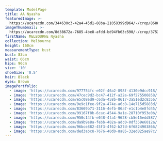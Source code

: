 ```yaml
---
template: ModelPage
title: AA Nyasha
featuredImage: >-
  https://ucarecdn.com/344630c3-42a4-45d1-88ba-21058399d964/-/crop/8688x4099/0,0/-/preview/
imageThumbnail: >-
  https://ucarecdn.com/8d38672a-7685-4be8-afdd-bd94fb63c590/-/crop/3753x4525/1426,19/-/preview/
firstName: MELBOURNE Nyasha
collection: Melbourne
height: 160cm
measurementType: bust
bust: 83cm
waist: 66cm
hips: 96cm
size: '10'
shoeSize: '8.5'
hair: Black
eyes: Brown
imagePortfolio:
  - image: 'https://ucarecdn.com/977754fc-e02f-46a2-898f-4130e9dcc918/'
  - image: 'https://ucarecdn.com/47cec9d2-bc47-412f-a22e-69f275506858/'
  - image: 'https://ucarecdn.com/e5c08ed9-c6da-458b-8617-3a51ed2c8356/'
  - image: 'https://ucarecdn.com/9e9c1fee-9f2a-474e-a6c8-14e715d5883d/'
  - image: 'https://ucarecdn.com/83669b71-3116-4efb-86a7-e1c1b4e8fd45/'
  - image: 'https://ucarecdn.com/99167f8b-6cac-4544-9a1e-28710f953e0b/'
  - image: 'https://ucarecdn.com/950c14fb-e048-4fa1-9628-cb5e15edd587/'
  - image: 'https://ucarecdn.com/da9b9e8a-febb-402a-adc0-0df359e6012a/'
  - image: 'https://ucarecdn.com/96bce882-45f3-4f62-b27d-6f6824903866/'
  - image: 'https://ucarecdn.com/ded3abc8-7676-40d0-8a85-32ed825ae97c/'
---
```


